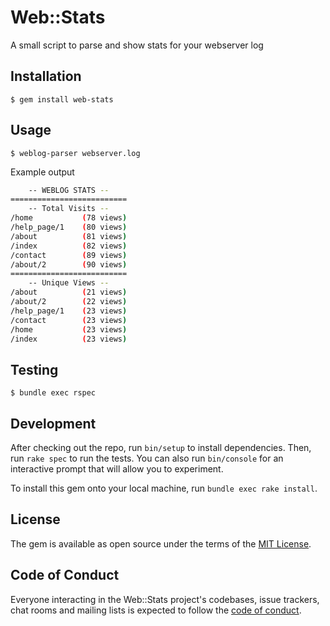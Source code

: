 # Web::Stats

A small script to parse and show stats for your webserver log

## Installation

    $ gem install web-stats

## Usage

    $ weblog-parser webserver.log

Example output

```bash
    -- WEBLOG STATS --
==========================
    -- Total Visits --
/home           (78 views)
/help_page/1    (80 views)
/about          (81 views)
/index          (82 views)
/contact        (89 views)
/about/2        (90 views)
==========================
    -- Unique Views --
/about          (21 views)
/about/2        (22 views)
/help_page/1    (23 views)
/contact        (23 views)
/home           (23 views)
/index          (23 views)
```

## Testing

    $ bundle exec rspec

## Development

After checking out the repo, run `bin/setup` to install dependencies.
Then, run `rake spec` to run the tests.
You can also run `bin/console` for an interactive prompt that will allow you to experiment.

To install this gem onto your local machine, run `bundle exec rake install`.

## License

The gem is available as open source under the terms of the [MIT License](https://opensource.org/licenses/MIT).

## Code of Conduct

Everyone interacting in the Web::Stats project's codebases, issue trackers, chat rooms and mailing lists is expected to follow the [code of conduct](https://github.com/raul-gracia/web-stats/blob/master/CODE_OF_CONDUCT.md).
